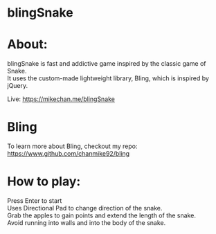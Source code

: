 # blingSnake

# About:

blingSnake is fast and addictive game inspired by the classic game of Snake.  
It uses the custom-made lightweight library, Bling, which is inspired by jQuery.  
  
Live: https://mikechan.me/blingSnake 

# Bling

To learn more about Bling, checkout my repo: https://www.github.com/chanmike92/bling  

# How to play:

Press Enter to start  
Uses Directional Pad to change direction of the snake.  
Grab the apples to gain points and extend the length of the snake.  
Avoid running into walls and into the body of the snake.  
